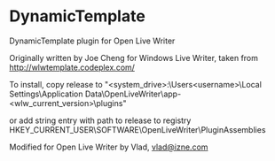 # DynamicTemplate
DynamicTemplate plugin for Open Live Writer

Originally written by Joe Cheng for Windows Live Writer, taken from http://wlwtemplate.codeplex.com/

To install, copy release to
"<system_drive>:\Users\<username>\Local Settings\Application Data\OpenLiveWriter\app-<wlw_current_version>\plugins\"

or add string entry with path to release to registry 
HKEY_CURRENT_USER\SOFTWARE\OpenLiveWriter\PluginAssemblies


Modified for Open Live Writer by Vlad, vlad@izne.com

